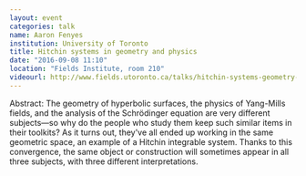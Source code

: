 ```yaml
---
layout: event
categories: talk
name: Aaron Fenyes
institution: University of Toronto
title: Hitchin systems in geometry and physics
date: "2016-09-08 11:10"
location: "Fields Institute, room 210"
videourl: http://www.fields.utoronto.ca/talks/hitchin-systems-geometry-and-physics
---
```

Abstract: The geometry of hyperbolic surfaces, the physics of Yang-Mills fields, and the analysis of the Schrödinger equation are very different subjects—so why do the people who study them keep such similar items in their toolkits? As it turns out, they've all ended up working in the same geometric space, an example of a Hitchin integrable system. Thanks to this convergence, the same object or construction will sometimes appear in all three subjects, with three different interpretations.
